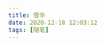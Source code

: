```yaml
---
title: 雪华
date: 2020-12-18 12:03:12
tags: [随笔]
---
```


<Poem
:content="`
太阳会孤独么
在极炽的熔岩下，有多少冰屑在开花
在压抑的谷底中，有多少昆虫在飞翔
\n
天空是什么？
是有云的地方么？
那处处都是天空
\n
翱翔是什么？
是短暂的滞空？
我们所以为的自由是自由么？
苍穹之下，斑斓的思想，无论怎样，都重复着盛开与凋零
\n
孤寂的小岛上，破败的土壤中
在不知道的残垣断壁之下，我偷偷的窃喜
又一朵美丽的花儿，被我找到
\n
破碎吧，破碎吧
流星挂满臂膀，星辰点缀容颜
一刹永恒，你活在记忆的单曲循环中
每一次听你，我都仿佛看到了你
\n
融化吧，融化吧
在骄阳下，在雪地中
永恒不变的躯体，无时无刻的精神
都在消融，冰一样，雪一样
积累的，都在融化，化为虚无，化为这景
\n
它融化了，升华了，消失了，它无处不在，
它是气，吹到肺中
它是光，射到眼里
它消失了，它与你融为一体
啊，你与天地的雪景融为一体
你与大地融为一体
\n
你疯了
\n
我听见雪，我看见音符
我遥遥的看见你白衣如雪，笑容融化了大地
和在大地上生长的我的冰
`"
/>
